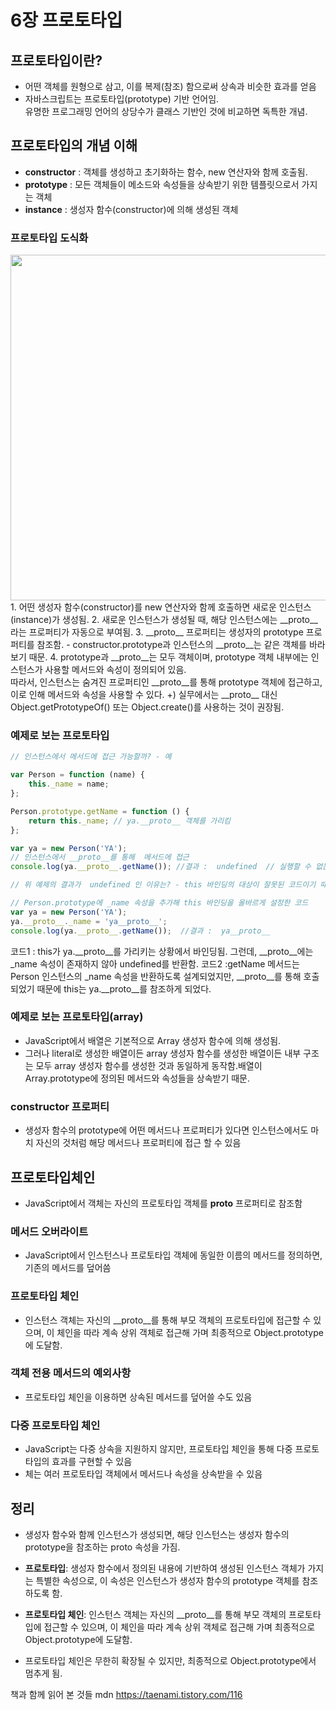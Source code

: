 # 6장 프로토타입

## 프로토타입이란?
- 어떤 객체를 원형으로 삼고, 이를 복제(참조) 함으로써 상속과 비슷한 효과를 얻음
- 자바스크립트는 프로토타입(prototype) 기반 언어임. <br> 유명한 프로그래밍 언어의 상당수가 클래스 기반인 것에 비교하면 독특한 개념.

## 프로토타입의 개념 이해
- **constructor** : 객체를 생성하고 초기화하는 함수, new 연산자와 함께 호출됨.
- **prototype** : 모든 객체들이 메소드와 속성들을 상속받기 위한 템플릿으로서 가지는 객체
- **instance** :  생성자 함수(constructor)에 의해 생성된 객체

### 프로토타입 도식화
<img width="553" src="https://github.com/user-attachments/assets/cd4e5ec1-a85f-49da-af9f-af0c3e064728">
1. 어떤 생성자 함수(constructor)를 new 연산자와 함께 호출하면 새로운 인스턴스(instance)가 생성됨.
2. 새로운 인스턴스가 생성될 때, 해당 인스턴스에는 __proto__라는 프로퍼티가 자동으로 부여됨.
3. __proto__ 프로퍼티는 생성자의 prototype 프로퍼티를 참조함.
    - constructor.prototype과 인스턴스의 __proto__는 같은 객체를 바라보기 때문.
4. prototype과 __proto__는 모두 객체이며, prototype 객체 내부에는 인스턴스가 사용할 메서드와 속성이 정의되어 있음.<br> 따라서, 인스턴스는 숨겨진 프로퍼티인 __proto__를 통해 prototype 객체에 접근하고, 이로 인해 메서드와 속성을 사용할 수 있다.
+) 실무에서는 __proto__ 대신 Object.getPrototypeOf() 또는 Object.create()를 사용하는 것이 권장됨.

### 예제로 보는 프로토타입
```javascript
// 인스턴스에서 메서드에 접근 가능할까? - 예 

var Person = function (name) {
    this._name = name;
};

Person.prototype.getName = function () { 
    return this._name; // ya.__proto__ 객체를 가리킴
};

var ya = new Person('YA');
// 인스턴스에서 __proto__를 통해  메서드에 접근 
console.log(ya.__proto__.getName()); //결과 :  undefined  // 실행할 수 없는, 함수가 아닌 데이터 타입이였다면 TypeError이 발생했을 것
```

```javascript
// 위 예제의 결과가  undefined 인 이유는? - this 바인딩의 대상이 잘못된 코드이기 때문.

// Person.prototype에 _name 속성을 추가해 this 바인딩을 올바르게 설정한 코드
var ya = new Person('YA');
ya.__proto__._name = 'ya__proto__';
console.log(ya.__proto__.getName());  //결과 :  ya__proto__
```
코드1 : this가 ya.__proto__를 가리키는 상황에서 바인딩됨. 그런데, __proto__에는 _name 속성이 존재하지 않아 undefined를 반환함.
코드2 :getName 메서드는 Person 인스턴스의 _name 속성을 반환하도록 설계되었지만, __proto__를 통해 호출되었기 때문에 this는 ya.__proto__를 참조하게 되었다.

### 예제로 보는 프로토타입(array)
- JavaScript에서 배열은 기본적으로 Array 생성자 함수에 의해 생성됨.
- 그러나 literal로 생성한 배열이든 array 생성자 함수를 생성한 배열이든 내부 구조는 모두 array 생성자 함수를 생성한 것과 동일하게 동작함.배열이 Array.prototype에 정의된 메서드와 속성들을 상속받기 때문.


### constructor 프로퍼티
- 생성자 함수의 prototype에 어떤 메서드나 프로퍼티가 있다면 인스턴스에서도 마치 자신의 것처럼 해당 메서드나 프로퍼티에 접근 할 수 있음

## 프로토타입체인
- JavaScript에서 객체는 자신의 프로토타입 객체를 __proto__ 프로퍼티로 참조함

### 메서드 오버라이트
- JavaScript에서 인스턴스나 프로토타입 객체에 동일한 이름의 메서드를 정의하면, 기존의 메서드를 덮어씀

### 프로토타입 체인
- 인스턴스 객체는 자신의 __proto__를 통해 부모 객체의 프로토타입에 접근할 수 있으며, 이 체인을 따라 계속 상위 객체로 접근해 가며 최종적으로 Object.prototype에 도달함.

### 객체 전용 메서드의 예외사항
- 프로토타입 체인을 이용하면 상속된 메서드를 덮어쓸 수도 있음

### 다중 프로토타입 체인
- JavaScript는 다중 상속을 지원하지 않지만, 프로토타입 체인을 통해 다중 프로토타입의 효과를 구현할 수 있음
- 체는 여러 프로토타입 객체에서 메서드나 속성을 상속받을 수 있음

## 정리

- 생성자 함수와 함께 인스턴스가 생성되면, 해당 인스턴스는 생성자 함수의 prototype을 참조하는 proto 속성을 가짐.

- **프로토타입**: 생성자 함수에서 정의된 내용에 기반하여 생성된 인스턴스 객체가 가지는 특별한 속성으로, 이 속성은 인스턴스가 생성자 함수의 prototype 객체를 참조하도록 함.

- **프로토타입 체인**: 인스턴스 객체는 자신의 __proto__를 통해 부모 객체의 프로토타입에 접근할 수 있으며, 이 체인을 따라 계속 상위 객체로 접근해 가며 최종적으로 Object.prototype에 도달함.
- 프로토타입 체인은 무한히 확장될 수 있지만, 최종적으로 Object.prototype에서 멈추게 됨.



책과 함께 읽어 본 것들
mdn
https://taenami.tistory.com/116

